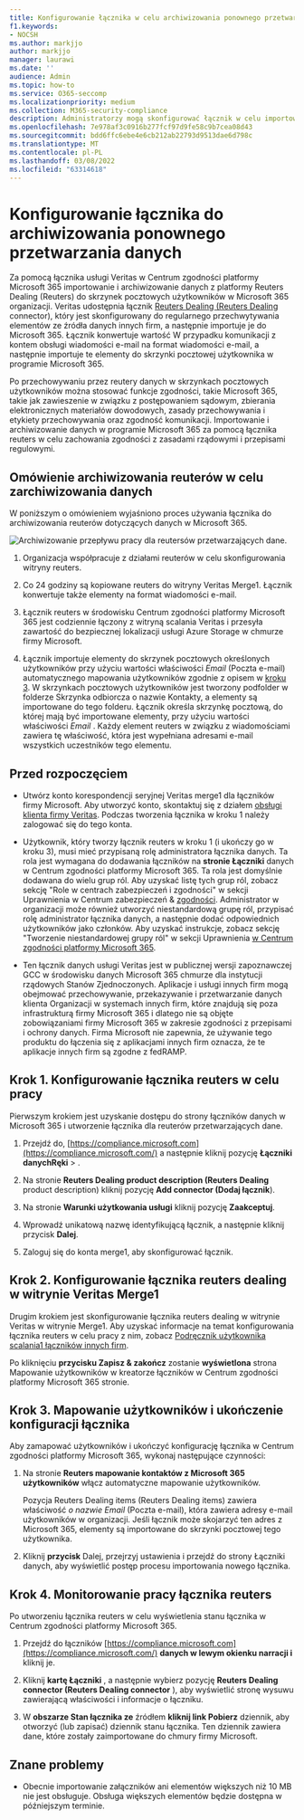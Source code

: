 ```yaml
---
title: Konfigurowanie łącznika w celu archiwizowania ponownego przetwarzania danych w Microsoft 365
f1.keywords:
- NOCSH
ms.author: markjjo
author: markjjo
manager: laurawi
ms.date: ''
audience: Admin
ms.topic: how-to
ms.service: O365-seccomp
ms.localizationpriority: medium
ms.collection: M365-security-compliance
description: Administratorzy mogą skonfigurować łącznik w celu importowania i archiwizowania reutersów przetwarzających dane z veritas do Microsoft 365. Ten łącznik umożliwia archiwizowanie danych ze źródeł danych innych firm w Microsoft 365. Po zarchiwizować te dane możesz zarządzać danymi innych firm za pomocą funkcji zgodności, takich jak archiwizacja ze względu na przepisy prawne, wyszukiwanie zawartości i zasady przechowywania.
ms.openlocfilehash: 7e978af3c0916b277fcf97d9fe58c9b7cea08d43
ms.sourcegitcommit: bdd6ffc6ebe4e6cb212ab22793d9513dae6d798c
ms.translationtype: MT
ms.contentlocale: pl-PL
ms.lasthandoff: 03/08/2022
ms.locfileid: "63314618"
---
```

# <a name="set-up-a-connector-to-archive-reuters-dealing-data"></a>Konfigurowanie łącznika do archiwizowania ponownego przetwarzania danych

Za pomocą łącznika usługi Veritas w Centrum zgodności platformy Microsoft 365 importowanie i archiwizowanie danych z platformy Reuters Dealing (Reuters) do skrzynek pocztowych użytkowników w Microsoft 365 organizacji. Veritas udostępnia łącznik [Reuters Dealing (Reuters Dealing](https://globanet.com/reuters-dealing/) connector), który jest skonfigurowany do regularnego przechwytywania elementów ze źródła danych innych firm, a następnie importuje je do Microsoft 365. Łącznik konwertuje wartość W przypadku komunikacji z kontem obsługi wiadomości e-mail na format wiadomości e-mail, a następnie importuje te elementy do skrzynki pocztowej użytkownika w programie Microsoft 365.

Po przechowywaniu przez reutery danych w skrzynkach pocztowych użytkowników można stosować funkcje zgodności, takie Microsoft 365, takie jak zawieszenie w związku z postępowaniem sądowym, zbierania elektronicznych materiałów dowodowych, zasady przechowywania i etykiety przechowywania oraz zgodność komunikacji. Importowanie i archiwizowanie danych w programie Microsoft 365 za pomocą łącznika reuters w celu zachowania zgodności z zasadami rządowymi i przepisami regulowymi.

## <a name="overview-of-archiving-reuters-dealing-data"></a>Omówienie archiwizowania reuterów w celu zarchiwizowania danych

W poniższym o omówieniem wyjaśniono proces używania łącznika do archiwizowania reuterów dotyczących danych w Microsoft 365.

![Archiwizowanie przepływu pracy dla reutersów przetwarzających dane.](../media/ReuetersDealingConnectorWorkflow.png)

1. Organizacja współpracuje z działami reuterów w celu skonfigurowania witryny reuters.

2. Co 24 godziny są kopiowane reuters do witryny Veritas Merge1. Łącznik konwertuje także elementy na format wiadomości e-mail.

3. Łącznik reuters w środowisku Centrum zgodności platformy Microsoft 365 jest codziennie łączony z witryną scalania Veritas i przesyła zawartość do bezpiecznej lokalizacji usługi Azure Storage w chmurze firmy Microsoft.

4. Łącznik importuje elementy do skrzynek pocztowych określonych użytkowników przy użyciu wartości właściwości *Email* (Poczta e-mail) automatycznego mapowania użytkowników zgodnie z opisem w [kroku 3](#step-3-map-users-and-complete-the-connector-setup). W skrzynkach pocztowych użytkowników jest tworzony podfolder  w folderze Skrzynka odbiorcza o nazwie Kontakty, a elementy są importowane do tego folderu. Łącznik określa skrzynkę pocztową, do której mają być importowane elementy, przy użyciu wartości właściwości *Email* . Każdy element reuters w związku z wiadomościami zawiera tę właściwość, która jest wypełniana adresami e-mail wszystkich uczestników tego elementu.

## <a name="before-you-begin"></a>Przed rozpoczęciem

- Utwórz konto korespondencji seryjnej Veritas merge1 dla łączników firmy Microsoft. Aby utworzyć konto, skontaktuj się z działem [obsługi klienta firmy Veritas](https://globanet.com/contact-us). Podczas tworzenia łącznika w kroku 1 należy zalogować się do tego konta.

- Użytkownik, który tworzy łącznik reuters w kroku 1 (i ukończy go w kroku 3), musi mieć przypisaną rolę administratora łącznika danych. Ta rola jest wymagana do dodawania łączników na **stronie Łączniki** danych w Centrum zgodności platformy Microsoft 365. Ta rola jest domyślnie dodawana do wielu grup ról. Aby uzyskać listę tych grup ról, zobacz sekcję "Role w centrach zabezpieczeń i zgodności" w sekcji Uprawnienia w Centrum zabezpieczeń & [zgodności](../security/office-365-security/permissions-in-the-security-and-compliance-center.md#roles-in-the-security--compliance-center). Administrator w organizacji może również utworzyć niestandardową grupę ról, przypisać rolę administrator łącznika danych, a następnie dodać odpowiednich użytkowników jako członków. Aby uzyskać instrukcje, zobacz sekcję "Tworzenie niestandardowej grupy ról" w sekcji Uprawnienia [w Centrum zgodności platformy Microsoft 365](microsoft-365-compliance-center-permissions.md#create-a-custom-role-group).

- Ten łącznik danych usługi Veritas jest w publicznej wersji zapoznawczej GCC w środowisku danych Microsoft 365 chmurze dla instytucji rządowych Stanów Zjednoczonych. Aplikacje i usługi innych firm mogą obejmować przechowywanie, przekazywanie i przetwarzanie danych klienta Organizacji w systemach innych firm, które znajdują się poza infrastrukturą firmy Microsoft 365 i dlatego nie są objęte zobowiązaniami firmy Microsoft 365 w zakresie zgodności z przepisami i ochrony danych. Firma Microsoft nie zapewnia, że używanie tego produktu do łączenia się z aplikacjami innych firm oznacza, że te aplikacje innych firm są zgodne z fedRAMP.

## <a name="step-1-set-up-the-reuters-dealing-connector"></a>Krok 1. Konfigurowanie łącznika reuters w celu pracy

Pierwszym krokiem jest uzyskanie dostępu do strony  łączników danych w Microsoft 365 i utworzenie łącznika dla reuterów przetwarzających dane.

1. Przejdź do, [https://compliance.microsoft.com](https://compliance.microsoft.com/) a następnie kliknij pozycję **Łączniki danychRęki** > .

2. Na stronie **Reuters Dealing product description (Reuters Dealing** product description) kliknij pozycję **Add connector (Dodaj łącznik**).

3. Na stronie **Warunki użytkowania usługi** kliknij pozycję **Zaakceptuj**.

4. Wprowadź unikatową nazwę identyfikującą łącznik, a następnie kliknij przycisk **Dalej**.

5. Zaloguj się do konta merge1, aby skonfigurować łącznik.

## <a name="step-2-configure-the-reuters-dealing-connector-on-the-veritas-merge1-site"></a>Krok 2. Konfigurowanie łącznika reuters dealing w witrynie Veritas Merge1

Drugim krokiem jest skonfigurowanie łącznika reuters dealing w witrynie Veritas w witrynie Merge1. Aby uzyskać informacje na temat konfigurowania łącznika reuters w celu pracy z nim, zobacz [Podręcznik użytkownika scalania1 łączników innych firm](https://docs.ms.merge1.globanetportal.com/Merge1%20Third-Party%20Connectors%20Reuters%20Dealing%20User%20Guide%20.pdf).

Po kliknięciu **przycisku Zapisz & zakończ** zostanie **wyświetlona** strona Mapowanie użytkowników w kreatorze łączników w Centrum zgodności platformy Microsoft 365 stronie.

## <a name="step-3-map-users-and-complete-the-connector-setup"></a>Krok 3. Mapowanie użytkowników i ukończenie konfiguracji łącznika

Aby zamapować użytkowników i ukończyć konfigurację łącznika w Centrum zgodności platformy Microsoft 365, wykonaj następujące czynności:

1. Na stronie **Reuters mapowanie kontaktów z Microsoft 365 użytkowników** włącz automatyczne mapowanie użytkowników.

   Pozycja Reuters Dealing items (Reuters Dealing items) zawiera właściwość *o nazwie Email* (Poczta e-mail), która zawiera adresy e-mail użytkowników w organizacji. Jeśli łącznik może skojarzyć ten adres z Microsoft 365, elementy są importowane do skrzynki pocztowej tego użytkownika.

2. Kliknij **przycisk** Dalej, przejrzyj ustawienia i przejdź do strony Łączniki danych, aby wyświetlić postęp procesu importowania nowego łącznika.

## <a name="step-4-monitor-the-reuters-dealing-connector"></a>Krok 4. Monitorowanie pracy łącznika reuters

Po utworzeniu łącznika reuters w celu wyświetlenia stanu łącznika w Centrum zgodności platformy Microsoft 365.

1. Przejdź do łączników [https://compliance.microsoft.com](https://compliance.microsoft.com/) **danych w lewym okienku narracji i** kliknij je.

2. Kliknij **kartę Łączniki** , a następnie wybierz pozycję **Reuters Dealing connector (Reuters Dealing connector** ), aby wyświetlić stronę wysuwu zawierającą właściwości i informacje o łączniku.

3. W **obszarze Stan łącznika ze** źródłem **kliknij link Pobierz** dziennik, aby otworzyć (lub zapisać) dziennik stanu łącznika. Ten dziennik zawiera dane, które zostały zaimportowane do chmury firmy Microsoft.

## <a name="known-issues"></a>Znane problemy

- Obecnie importowanie załączników ani elementów większych niż 10 MB nie jest obsługuje. Obsługa większych elementów będzie dostępna w późniejszym terminie.